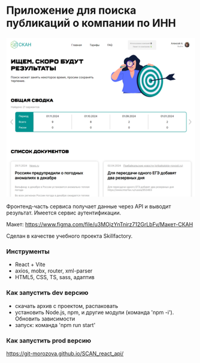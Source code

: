 # Приложение для поиска публикаций о компании по ИНН

![screen](screen.png)

Фронтенд-часть сервиса получает данные через API и выводит результат. Имеется сервис аутентификации.

Макет: https://www.figma.com/file/u3MOjzYnTnirz712GrLbFv/Макет-СКАН

Сделан в качестве учебного проекта Skillfactory.


### Инструменты

- React + Vite
- axios, mobx, router, xml-parser
- HTML5, CSS, TS, sass, адаптив


### Как запустить dev версию

- скачать архив с проектом, распаковать
- установить Node.js, npm, и другие модули (команда 'npm -i'). Обновить зависимости
- запуск: команда 'npm run start'


### Как запустить prod версию

https://git-morozova.github.io/SCAN_react_api/